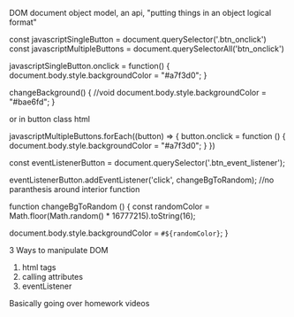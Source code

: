 DOM document object model, an api, "putting things in an object logical format"



const javascriptSingleButton = document.querySelector('.btn_onclick')
const javascriptMultipleButtons = document.querySelectorAll('btn_onclick')

javascriptSingleButton.onclick = function() {
  document.body.style.backgroundColor = "#a7f3d0";
}

changeBackground() { //void
  document.body.style.backgroundColor = "#bae6fd";
}

or in button class html

javascriptMultipleButtons.forEach((button) => {
  button.onclick = function () {
    document.body.style.backgroundColor = "#a7f3d0";
  }
})

const eventListenerButton = document.querySelector('.btn_event_listener');

eventListenerButton.addEventListener('click', changeBgToRandom); //no paranthesis around interior function

function changeBgToRandom () {
  const randomColor = Math.floor(Math.random() * 16777215).toString(16);

  document.body.style.backgroundColor = `#${randomColor}`;
}

3 Ways to manipulate DOM
1) html tags
2) calling attributes
3) eventListener


Basically going over homework videos
